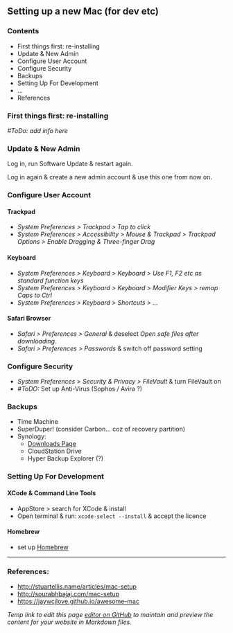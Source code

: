 ## Setting up a new Mac (for dev etc)

### Contents
- First things first: re-installing
- Update & New Admin
- Configure User Account
- Configure Security
- Backups
- Setting Up For Development
- ...
- References


### First things first: re-installing
_#ToDo: add info here_


### Update & New Admin

Log in, run Software Update & restart again.

Log in again & create a new admin account & use this one from now on.


### Configure User Account

#### Trackpad
- _System Preferences > Trackpad > Tap to click_
- _System Preferences > Accessibility > Mouse & Trackpad > Trackpad Options > Enable Dragging  & Three-finger Drag_

#### Keyboard
- _System Preferences > Keyboard > Keyboard > Use F1, F2 etc as standard function keys_
- _System Preferences > Keyboard > Keyboard > Modifier Keys > remap Caps to Ctrl_
- _System Preferences > Keyboard > Shortcuts > ..._

#### Safari Browser
- _Safari > Preferences > General_ & deselect _Open safe files after downloading_.
- _Safari > Preferences > Passwords_ & switch off password setting


### Configure Security
- _System Preferences > Security & Privacy > FileVault_ & turn FileVault on
- _#ToDO:_ Set up Anti-Virus (Sophos / Avira ?)

### Backups
- Time Machine
- SuperDuper! (consider Carbon... coz of recovery partition)
- Synology:
  - [Downloads Page](https://www.synology.com/en-global/support/download/DS214se#utilities)
  - CloudStation Drive
  - Hyper Backup Explorer (?)


### Setting Up For Development

#### XCode & Command Line Tools
- AppStore > search for XCode & install
- Open terminal & run:
 `xcode-select --install`
 & accept the licence

#### Homebrew
- set up [Homebrew](https://brew.sh)


-----
### References:

- http://stuartellis.name/articles/mac-setup
- http://sourabhbajaj.com/mac-setup
- https://jaywcjlove.github.io/awesome-mac


_Temp link to edit this page [editor on GitHub](https://github.com/eltioska/new_mac_setup/edit/master/index.md) to maintain and preview the content for your website in Markdown files._
